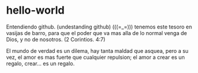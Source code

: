 # hello-world
Entendiendo github. (undestanding github) (((=_=))) 
tenemos este tesoro en vasijas de barro, para que el poder que va mas alla de lo normal venga de Dios, y no de nosotros. (2 Corintios. 4:7)

El mundo de verdad es un dilema, hay tanta maldad que asquea, pero a su vez, el amor es mas fuerte que cualquier repulsion; el amor a crear es un regalo, crear... es un regalo.
